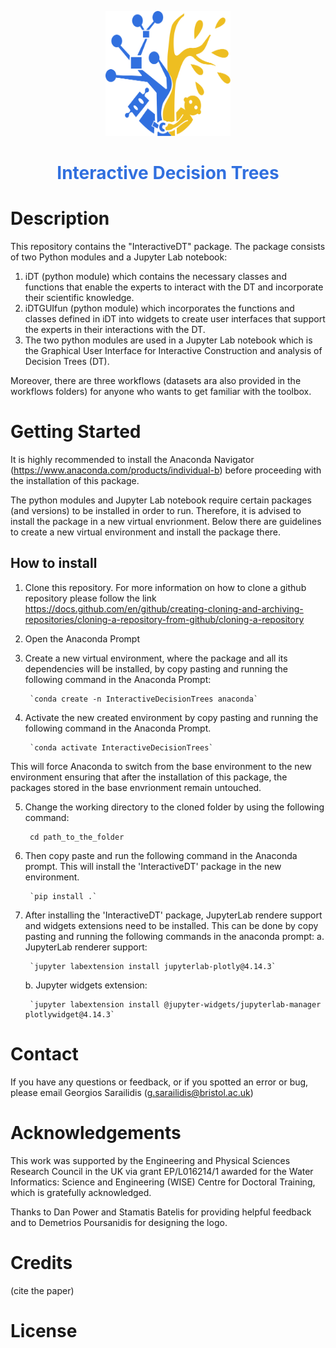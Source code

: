 <p align="center">
    <img width="200" height="200" src="https://github.com/Sarailidis/Interactive-Decision-Trees/blob/main/logo.png">
    <h1 align="center" style="color:rgb(49,112,223);"> Interactive Decision Trees </h1>
</p>

# Description
This repository contains the "InteractiveDT" package. The package consists of two Python modules and a Jupyter Lab notebook:
1. iDT (python module) which contains the necessary classes and functions that enable the experts to interact with the DT and incorporate their scientific knowledge.
2. iDTGUIfun (python module) which incorporates the functions and classes defined in iDT into widgets to create user interfaces that support the experts in their interactions with the DT.
3. The two python modules are used in a Jupyter Lab notebook which is the Graphical User Interface for Interactive Construction and analysis of Decision Trees (DT). 

Moreover, there are three workflows (datasets ara also provided in the workflows folders) for anyone who wants to get familiar with the toolbox.


# Getting Started

It is highly recommended to install the Anaconda Navigator (https://www.anaconda.com/products/individual-b) before proceeding with the installation of this package.

The python modules and Jupyter Lab notebook require certain packages (and versions) to be installed in order to run. Therefore, it is advised to install the package in a new virtual envrionment. Below there are guidelines to create a new virtual environment and install the package there.

## How to install

1. Clone this repository. For more information on how to clone a github repository please follow the link https://docs.github.com/en/github/creating-cloning-and-archiving-repositories/cloning-a-repository-from-github/cloning-a-repository

2. Open the Anaconda Prompt
3. Create a new virtual environment, where the package and all its dependencies will be installed, by copy pasting and running the following command in the Anaconda Prompt:

        `conda create -n InteractiveDecisionTrees anaconda`

4. Activate the new created environment by copy pasting and running the following command in the Anaconda Prompt. 

        `conda activate InteractiveDecisionTrees`

This will force Anaconda to switch from the base environment to the new environment ensuring that after the installation of this package, the packages stored in the base envrionment remain untouched.

5. Change the working directory to the cloned folder by using the following command:

        cd path_to_the_folder

6. Then copy paste and run the following command in the Anaconda prompt. This will install the 'InteractiveDT' package in the new environment.

        `pip install .`

7. After installing the 'InteractiveDT' package, JupyterLab rendere support and widgets extensions need to be installed. This can be done by copy pasting and running the following commands in the anaconda prompt:
    a. JupyterLab renderer support:
    
        `jupyter labextension install jupyterlab-plotly@4.14.3`

    b. Jupyter widgets extension:
    
        `jupyter labextension install @jupyter-widgets/jupyterlab-manager plotlywidget@4.14.3`



# Contact
If you have any questions or feedback, or if you spotted an error or bug, please email Georgios Sarailidis (g.sarailidis@bristol.ac.uk)


# Acknowledgements
This work was supported by the Engineering and Physical Sciences Research Council in the UK via grant EP/L016214/1 awarded for the Water Informatics: Science and Engineering (WISE) Centre for Doctoral Training, which is gratefully acknowledged.

Thanks to Dan Power and Stamatis Batelis for providing helpful feedback and to Demetrios Poursanidis for designing the logo.

# Credits
(cite the paper)

# License
